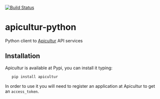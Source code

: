 [![Build Status](https://travis-ci.org/jgsogo/apicultur-python.svg?branch=master)](https://travis-ci.org/jgsogo/apicultur-python)

# apicultur-python


Python client to [Apicultur](http://apicultur.com/) API services


## Installation
Apicultur is available at Pypi, you can install it typing:

```bash
   pip install apicultur
```

In order to use it you will need to register an application at Apicultur to get an `access_token`.

